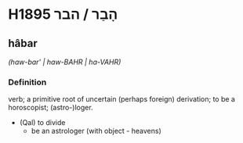 # H1895 הָבַר / הבר

## hâbar

_(haw-bar' | haw-BAHR | ha-VAHR)_

### Definition

verb; a primitive root of uncertain (perhaps foreign) derivation; to be a horoscopist; (astro-)loger.

- (Qal) to divide
    - be an astrologer (with object - heavens)
